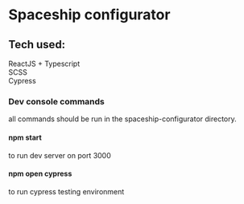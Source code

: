 # Spaceship configurator

## Tech used:
ReactJS + Typescript  
SCSS  
Cypress  

### Dev console commands
all commands should be run in the spaceship-configurator directory.

#### npm start 
  to run dev server on port 3000
#### npm open cypress
  to run cypress testing environment 

